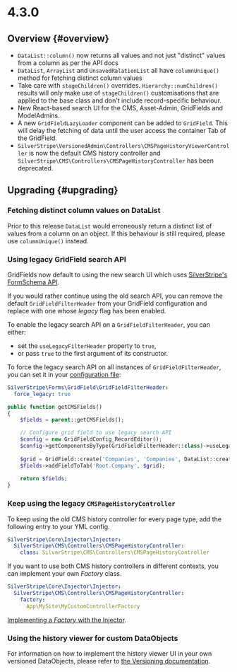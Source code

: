 # 4.3.0

## Overview {#overview}

 - `DataList::column()` now returns all values and not just "distinct" values from a column as per the API docs
 - `DataList`, `ArrayList` and `UnsavedRalationList` all have `columnUnique()` method for fetching distinct column values
 - Take care with `stageChildren()` overrides. `Hierarchy::numChildren() ` results will only make use of `stageChildren()` customisations that are applied to the base class and don't include record-specific behaviour.
 - New React-based search UI for the CMS, Asset-Admin, GridFields and ModelAdmins.
 - A new `GridFieldLazyLoader` component can be added to `GridField`. This will delay the fetching of data until the user access the container Tab of the GridField.
 - `SilverStripe\VersionedAdmin\Controllers\CMSPageHistoryViewerController` is now the default CMS history controller and `SilverStripe\CMS\Controllers\CMSPageHistoryController` has been deprecated.

## Upgrading {#upgrading}

### Fetching distinct column values on DataList

Prior to this release `DataList` would erroneously return a distinct list of values from a column on an object.
If this behaviour is still required, please use `columnUnique()` instead.

### Using legacy GridField search API

GridFields now default to using the new search UI which uses [SilverStripe's FormSchema API](api:SilverStripe\Forms\Schema\FormSchema).

If you would rather continue using the old search API, you can remove the default `GridFieldFilterHeader` from your GridField configuration and replace with one whose _legacy_ flag has been enabled. 

To enable the legacy search API on a `GridFieldFilterHeader`, you can either:
* set the `useLegacyFilterHeader` property to `true`,
* or pass `true` to the first argument of its constructor.

To force the legacy search API on all instances of `GridFieldFilterHeader`, you can set it in your [configuration file](../../configuration):
```yml
SilverStripe\Forms\GridField\GridFieldFilterHeader:
  force_legacy: true
```

```php
public function getCMSFields()
{
    $fields = parent::getCMSFields();

    // Configure grid field to use legacy search API
    $config = new GridFieldConfig_RecordEditor();
    $config->getComponentsByType(GridFieldFilterHeader::class)->useLegacyFilterHeader = true;
    
    $grid = GridField::create('Companies', 'Companies', DataList::create(Company::class), $config);
    $fields->addFieldToTab('Root.Company', $grid);
    
    return $fields;
}

```

### Keep using the legacy `CMSPageHistoryController`

To keep using the old CMS history controller for every page type, add the following entry to your YML config.

```yml
SilverStripe\Core\Injector\Injector:
  SilverStripe\CMS\Controllers\CMSPageHistoryController:
    class: SilverStripe\CMS\Controllers\CMSPageHistoryController
```

If you want to use both CMS history controllers in different contexts, you can implement your own _Factory_ class.
```yml
SilverStripe\Core\Injector\Injector:
  SilverStripe\CMS\Controllers\CMSPageHistoryController:
    factory:
      App\MySite\MyCustomControllerFactory
```

[Implementing a _Factory_ with the Injector](/developer_guides/extending/injector/#factories).

### Using the history viewer for custom DataObjects

For information on how to implement the history viewer UI in your own versioned DataObjects, please refer to
[the Versioning documentation](../developer_guides/model/versioning).
